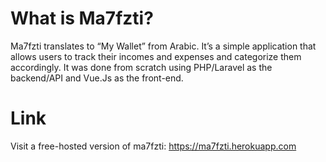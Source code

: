 # What is Ma7fzti?
Ma7fzti translates to “My Wallet” from Arabic. It’s a simple application that allows users to track their incomes and expenses and categorize them accordingly. It was done from scratch using PHP/Laravel as the backend/API and Vue.Js as the front-end.

# Link
Visit a free-hosted version of ma7fzti: https://ma7fzti.herokuapp.com
